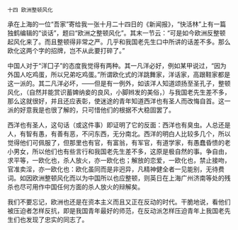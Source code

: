     十四 欧洲整顿风化 

   承在上海的一位“吾家”寄给我一张十月二十四日的《新闻报》，“快活林”上有一篇独鹤编辑的“谈话”，题曰“欧洲之整顿风化”。其末一节云：“可是如今欧洲反整顿起风化来了。而且整顿得非常之严。几乎和我国老先生口中所讲的话差不多。那么欧化这两个字的招牌，岂不从此要打碎了。”

   中国人对于“洋囗子”的态度我觉得有两种。其一凡洋必好，例如某甲说过，“因为外国人吃鸡蛋，所以兄弟吃鸡蛋。”所谓欧化式的洋跳舞家，洋话家，高跟鞋家都是这一派的。其二凡洋必坏，——但是有一例外，如该洋人知道颂扬至圣孔子，整顿风化，（自然并能赏识蓄婢纳妾的良风，小脚辫发的美俗，）与我国老先生差不多，那么这就很好，并且还应表彰，使迷途的青年知道西洋也有圣人而改悔自首。这一派的好意我是也很了解的，只可惜他们的根据不大稳固罢了。

   西洋也有圣人，这句话（或这件事）即证明了它的反面：西洋也有臭虫。人总还是人，有智有愚，有善有恶，不问东西，无分南北。西洋的明白人比较多几个，所以觉得他们可佩服了，但那里也有官，有富翁，有军官，有道学家，有愚蠢昏愦的老小男女，所以他们也有些言行和我国老先生差不多，这原是极自然的事。争自由，求平等，一欧化也，杀人放火，亦一欧化也；解放的恋爱，一欧化也，禁止接吻，官准卖淫，亦一欧化也：欧化虽同而是非迥异，凡精神健全者一见能别，无待费词。如因欧洲整顿风化而以为中国所以也应整顿，则英日在上海广州济南等处的残杀也尽可用作中国任何方面的杀人放火的辩解矣。

   我们不要忘记，欧洲也还是在资本主义而且又正在反动的时代。干脆地说，看他们被压迫者怎样反抗，即是我国青年最好的师范，在反动派怎样压迫青年上我国老先生们也发现了忠实的同志了。


